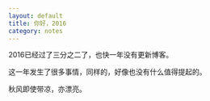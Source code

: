 ```yaml
---
layout: default
title: 你好，2016
category: notes
---
```


2016已经过了三分之二了，也快一年没有更新博客。

这一年发生了很多事情，同样的，好像也没有什么值得提起的。

秋风即使带凉，亦漂亮。
